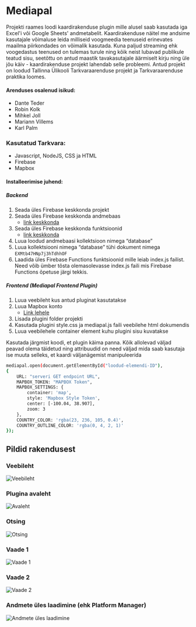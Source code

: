 # Mediapal
Projekti raames loodi kaardirakenduse plugin mille alusel saab kasutada iga Excel'i või Google Sheets' andmetabelit. Kaardirakenduse näitel me andsime kasutajale võimaluse leida milliseid voogmeedia teenuseid erinevates maailma piirkondades on võimalik kasutada. Kuna paljud streaming ehk voogedastus teenused on tulemas turule ning kõik neist lubavad publikule teatud sisu, seetõttu on antud maastik tavakasutajale äärmiselt kirju ning üle jõu käiv - kaardirakenduse projekt lahendab selle probleemi. Antud projekt on loodud Tallinna Ülikooli Tarkvaraarenduse projekt ja Tarkvaraarenduse praktika loomes.

#### Arenduses osalenud isikud:
* Dante Teder
* Robin Kolk
* Mihkel Joll
* Mariann Villems
* Karl Palm

### Kasutatud Tarkvara:
* Javascript, NodeJS, CSS ja HTML
* Firebase
* Mapbox

#### Installeerimise juhend: 
##### Backend
1. Seada üles Firebase keskkonda projekt
2. Seada üles Firebase keskkonda andmebaas 
    * [link keskkonda](https://firebase.google.com/docs/firestore)
3. Seada üles Firebase keskkonda funktsioonid 
    * [link keskkonda](https://firebase.google.com/docs/functions)
4. Luua loodud andmebaasi kollektsioon nimega “database”
5. Luua kollektsiooni nimega “database” tühi dokument nimega `EXMtb47HNp7j3hTdhhOF`
6. Laadida üles Firebase Functions funktsioonid mille leiab index.js failist. Need võib ümber tõsta olemasolevasse index.js faili mis Firebase Functions õpetuse järgi tekkis.
 
##### Frontend (Mediapal Frontend Plugin)
1. Luua veebileht kus antud pluginat kasutatakse
2. Luua Mapbox konto 
    * [Link lehele](https://blog.mapbox.com/quickstart-guide-to-mapbox-javascript-api-4b376c68dd46)
3. Lisada plugini folder projekti
4. Kasutada plugini style.css ja mediapal.js faili veebilehe html dokumendis
5. Luua veebilehele container element kuhu plugini sisu kuvatakse

Kasutada järgmist koodi, et plugin käima panna. Kõik allolevad väljad peavad olema täidetud ning attribuudid on need väljad mida saab kasutaja ise muuta selleks, et kaardi väljanägemist manipuleerida
```sh
mediapal.open(document.getElementById("loodud-elemendi-ID"), 
{
    URL: "serveri GET endpoint URL",
    MAPBOX_TOKEN: "MAPBOX Token",
    MAPBOX_SETTINGS: {
        container: 'map',
        style: 'Mapbox Style Token',
        center: [-100.04, 38.907],
        zoom: 3
    },
    COUNTRY_COLOR: 'rgba(23, 236, 105, 0.4)',
    COUNTRY_OUTLINE_COLOR: 'rgba(0, 4, 2, 1)'
});
```

## Pildid rakendusest
### Veebileht
![Veebileht](https://i.imgur.com/KdQLLU4.jpg)
### Plugina avaleht
![Avaleht](https://i.imgur.com/fM4aGtt.png)
### Otsing
![Otsing](https://i.imgur.com/lbjxebB.png)
### Vaade 1
![Vaade 1](https://i.imgur.com/fb6LgVd.png)
### Vaade 2
![Vaade 2](https://i.imgur.com/XjiKX5J.png)
### Andmete üles laadimine (ehk Platform Manager)
![Andmete üles laadimine](https://i.imgur.com/7pk9DhM.jpg)
